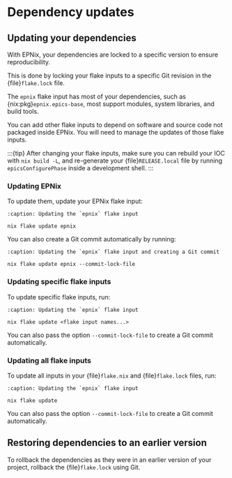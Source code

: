 # Dependency updates

## Updating your dependencies

With EPNix, your dependencies are locked to a specific version
to ensure reproducibility.

This is done by locking your flake inputs to a specific Git revision
in the {file}`flake.lock` file.

The `epnix` flake input has most of your dependencies,
such as {nix:pkg}`epnix.epics-base`,
most support modules,
system libraries,
and build tools.

You can add other flake inputs
to depend on software and source code not packaged inside EPNix.
You will need to manage the updates of those flake inputs.

:::{tip}
After changing your flake inputs,
make sure you can rebuild your IOC with `nix build -L`,
and re-generate your {file}`RELEASE.local` file
by running `epicsConfigurePhase`
inside a development shell.
:::

### Updating EPNix

To update them, update your EPNix flake input:

```{code-block} bash
:caption: Updating the `epnix` flake input

nix flake update epnix
```

You can also create a Git commit automatically by running:

```{code-block} bash
:caption: Updating the `epnix` flake input and creating a Git commit

nix flake update epnix --commit-lock-file
```

### Updating specific flake inputs

To update specific flake inputs,
run:

```{code-block} bash
:caption: Updating the `epnix` flake input

nix flake update <flake input names...>
```

You can also pass the option `--commit-lock-file`
to create a Git commit automatically.

### Updating all flake inputs

To update all inputs in your {file}`flake.nix` and {file}`flake.lock` files,
run:

```{code-block} bash
:caption: Updating the `epnix` flake input

nix flake update
```

You can also pass the option `--commit-lock-file`
to create a Git commit automatically.

## Restoring dependencies to an earlier version

To rollback the dependencies as they were in an earlier version of your project,
rollback the {file}`flake.lock` using Git.
